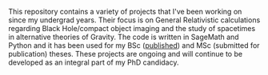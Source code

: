  This repository contains a variety of projects that I've been working on since my undergrad years. Their focus is on General Relativistic calculations regarding Black Hole/compact object imaging and the study of spacetimes in alternative theories of Gravity. The code is written in SageMath and Python and it has been used for my BSc ([published](https://iopscience.iop.org/article/10.1088/1361-6382/ac7028/meta)) and MSc (submitted for publication) theses. These projects are ongoing and will continue to be developed as an integral part of my PhD candidacy.  

